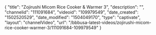 {
    "title": "Zojirushi Micom Rice Cooker &amp; Warmer 3",
    "description": "",
    "channelid": "111091684",
    "videoid": "109979549",
    "date_created": "1502520529",
    "date_modified": "1504049170",
    "type": "captivate",
    "layout": "channelVideo",
    "url": "\/bbbusa-latest-videos\/zojirushi-micom-rice-cooker-warmer-3\/111091684-109979549"
}